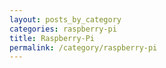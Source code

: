 ```yaml
---
layout: posts_by_category
categories: raspberry-pi
title: Raspberry-Pi
permalink: /category/raspberry-pi
---
```

